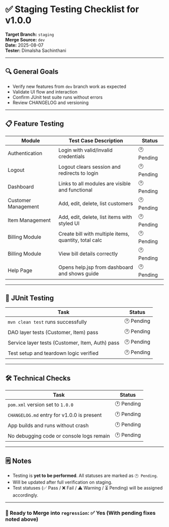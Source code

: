# ✅ Staging Testing Checklist for v1.0.0

**Target Branch:** `staging`  
**Merge Source:** `dev`  
**Date:** 2025-08-07  
**Tester:** Dimalsha Sachinthani

---

## 🔍 General Goals

- Verify new features from `dev` branch work as expected
- Validate UI flow and interaction
- Confirm JUnit test suite runs without errors
- Review CHANGELOG and versioning

---

## 📋 Feature Testing


| Module              | Test Case Description                                 | Status   |
|---------------------|-------------------------------------------------------|----------|
| Authentication      | Login with valid/invalid credentials                  | 🕐 Pending   |
| Logout              | Logout clears session and redirects to login          | 🕐 Pending   |
| Dashboard           | Links to all modules are visible and functional       | 🕐 Pending   |
| Customer Management | Add, edit, delete, list customers                     | 🕐 Pending   |
| Item Management     | Add, edit, delete, list items with styled UI          | 🕐 Pending   |
| Billing Module      | Create bill with multiple items, quantity, total calc | 🕐 Pending   |
| Billing Module      | View bill details correctly                           | 🕐 Pending   |
| Help Page           | Opens help.jsp from dashboard and shows guide         | 🕐 Pending   |



---

## 🧪 JUnit Testing

| Task                                            | Status    |
|-------------------------------------------------|-----------|
| `mvn clean test` runs successfully              | 🕐 Pending |
| DAO layer tests (Customer, Item) pass           | 🕐 Pending |
| Service layer tests (Customer, Item, Auth) pass | 🕐 Pending |
| Test setup and teardown logic verified          | 🕐 Pending |

---

## 🛠 Technical Checks

| Task                                       | Status    |
|--------------------------------------------|-----------|
| `pom.xml` version set to `1.0.0`           | 🕐 Pending |
| `CHANGELOG.md` entry for v1.0.0 is present | 🕐 Pending |
| App builds and runs without crash          | 🕐 Pending |
| No debugging code or console logs remain   | 🕐 Pending |


---

## 🗒 Notes

- Testing is **yet to be performed**. All statuses are marked as `🕐 Pending`.
- Will be updated after full verification on staging.
- Test statuses (✅ Pass / ❌ Fail / ⚠️ Warning / ⏳ Pending) will be assigned accordingly.

---

### 🔄 Ready to Merge into `regression`: ✅ Yes (With pending fixes noted above)
